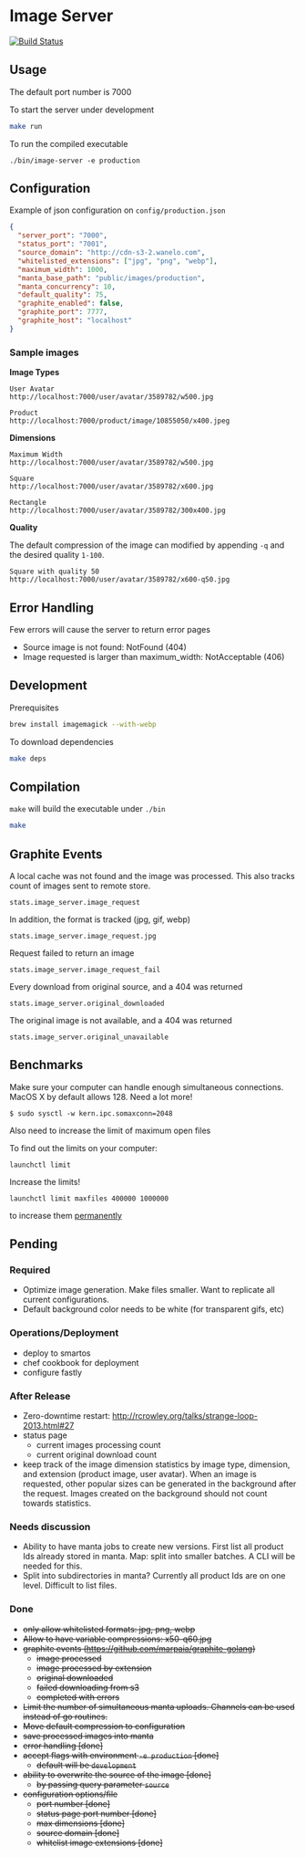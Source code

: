 # Image Server

[![Build Status](https://magnum.travis-ci.com/wanelo/image-server.svg?token=xxYxjHDAXkDK41qZ1dqA&branch=master)](https://magnum.travis-ci.com/wanelo/image-server)

## Usage

The default port number is 7000

To start the server under development
```bash
make run
```

To run the compiled executable
```
./bin/image-server -e production
```

## Configuration

Example of json configuration on `config/production.json`
```json
{
  "server_port": "7000",
  "status_port": "7001",
  "source_domain": "http://cdn-s3-2.wanelo.com",
  "whitelisted_extensions": ["jpg", "png", "webp"],
  "maximum_width": 1000,
  "manta_base_path": "public/images/production",
  "manta_concurrency": 10,
  "default_quality": 75,
  "graphite_enabled": false,
  "graphite_port": 7777,
  "graphite_host": "localhost"
}

```

### Sample images

**Image Types**

    User Avatar
    http://localhost:7000/user/avatar/3589782/w500.jpg

    Product
    http://localhost:7000/product/image/10855050/x400.jpeg


**Dimensions**

    Maximum Width
    http://localhost:7000/user/avatar/3589782/w500.jpg

    Square
    http://localhost:7000/user/avatar/3589782/x600.jpg

    Rectangle
    http://localhost:7000/user/avatar/3589782/300x400.jpg

**Quality**

The default compression of the image can modified by appending `-q` and the desired quality `1-100`.

    Square with quality 50
    http://localhost:7000/user/avatar/3589782/x600-q50.jpg

## Error Handling

Few errors will cause the server to return error pages

- Source image is not found: NotFound (404)
- Image requested is larger than maximum_width: NotAcceptable (406)

## Development

Prerequisites

```bash
brew install imagemagick --with-webp
```

To download dependencies
```bash
make deps
```

## Compilation

`make` will build the executable under `./bin`
```bash
make
```

## Graphite Events

A local cache was not found and the image was processed. This also tracks count of images sent to remote store.
```
stats.image_server.image_request
```

In addition, the format is tracked (jpg, gif, webp)
```
stats.image_server.image_request.jpg
```

Request failed to return an image
```
stats.image_server.image_request_fail
```

Every download from original source, and a 404 was returned
```
stats.image_server.original_downloaded
```

The original image is not available, and a 404 was returned
```
stats.image_server.original_unavailable
```

## Benchmarks

Make sure your computer can handle enough simultaneous connections. MacOS X by default allows 128. Need a lot more!

```shell
$ sudo sysctl -w kern.ipc.somaxconn=2048
```

Also need to increase the limit of maximum open files

To find out the limits on your computer:
```shell
launchctl limit
```

Increase the limits!
```shell
launchctl limit maxfiles 400000 1000000
```

to increase them [permanently](https://coderwall.com/p/lfjoaq)

## Pending

### Required
- Optimize image generation. Make files smaller. Want to replicate all current configurations.
- Default background color needs to be white (for transparent gifs, etc)

### Operations/Deployment
- deploy to smartos
- chef cookbook for deployment
- configure fastly

### After Release

- Zero-downtime restart: http://rcrowley.org/talks/strange-loop-2013.html#27
- status page
  - current images processing count
  - current original download count
- keep track of the image dimension statistics by image type, dimension, and extension (product image, user avatar). When an image is requested, other popular sizes can be generated in the background after the request. Images created on the background should not count towards statistics.

### Needs discussion

- Ability to have manta jobs to create new versions. First list all product Ids already stored in manta. Map: split into smaller batches. A CLI will be needed for this.
- Split into subdirectories in manta? Currently all product Ids are on one level. Difficult to list files.

### Done
- ~~only allow whitelisted formats: jpg, png, webp~~
- ~~Allow to have variable compressions: x50-q60.jpg~~
- ~~graphite events (https://github.com/marpaia/graphite-golang)~~
  - ~~image processed~~
  - ~~image processed by extension~~
  - ~~original downloaded~~
  - ~~failed downloading from s3~~
  - ~~completed with errors~~
- ~~Limit the number of simultaneous manta uploads. Channels can be used instead of go routines.~~
- ~~Move default compression to configuration~~
- ~~save processed images into manta~~
- ~~error handling [done]~~
- ~~accept flags with environment `-e production` [done]~~
  - ~~default will be `development`~~
- ~~ability to overwrite the source of the image [done]~~
  - ~~by passing query parameter `source`~~
- ~~configuration options/file~~
  - ~~port number [done]~~
  - ~~status page port number [done]~~
  - ~~max dimensions [done]~~
  - ~~source domain [done]~~
  - ~~whitelist image extensions [done]~~
